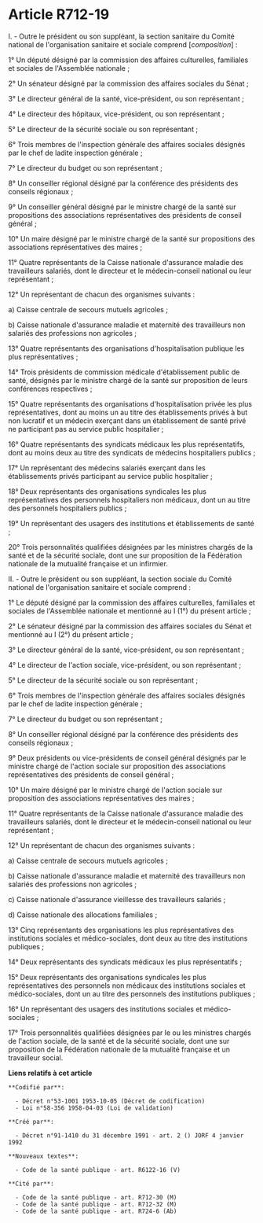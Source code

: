 # Article R712-19

I. - Outre le président ou son suppléant, la section sanitaire du Comité national de l'organisation sanitaire et sociale
comprend [*composition*] :

1° Un député désigné par la commission des affaires culturelles, familiales et sociales de l'Assemblée nationale ;

2° Un sénateur désigné par la commission des affaires sociales du Sénat ;

3° Le directeur général de la santé, vice-président, ou son représentant ;

4° Le directeur des hôpitaux, vice-président, ou son représentant ;

5° Le directeur de la sécurité sociale ou son représentant ;

6° Trois membres de l'inspection générale des affaires sociales désignés par le chef de ladite inspection générale ;

7° Le directeur du budget ou son représentant ;

8° Un conseiller régional désigné par la conférence des présidents des conseils régionaux ;

9° Un conseiller général désigné par le ministre chargé de la santé sur propositions des associations représentatives des
présidents de conseil général ;

10° Un maire désigné par le ministre chargé de la santé sur propositions des associations représentatives des maires ;

11° Quatre représentants de la Caisse nationale d'assurance maladie des travailleurs salariés, dont le directeur et le
médecin-conseil national ou leur représentant ;

12° Un représentant de chacun des organismes suivants :

a) Caisse centrale de secours mutuels agricoles ;

b) Caisse nationale d'assurance maladie et maternité des travailleurs non salariés des professions non agricoles ;

13° Quatre représentants des organisations d'hospitalisation publique les plus représentatives ;

14° Trois présidents de commission médicale d'établissement public de santé, désignés par le ministre chargé de la santé sur
proposition de leurs conférences respectives ;

15° Quatre représentants des organisations d'hospitalisation privée les plus représentatives, dont au moins un au titre des
établissements privés à but non lucratif et un médecin exerçant dans un établissement de santé privé ne participant pas au
service public hospitalier ;

16° Quatre représentants des syndicats médicaux les plus représentatifs, dont au moins deux au titre des syndicats de
médecins hospitaliers publics ;

17° Un représentant des médecins salariés exerçant dans les établissements privés participant au service public hospitalier ;

18° Deux représentants des organisations syndicales les plus représentatives des personnels hospitaliers non médicaux, dont
un au titre des personnels hospitaliers publics ;

19° Un représentant des usagers des institutions et établissements de santé ;

20° Trois personnalités qualifiées désignées par les ministres chargés de la santé et de la sécurité sociale, dont une sur
proposition de la Fédération nationale de la mutualité française et un infirmier.

II. - Outre le président ou son suppléant, la section sociale du Comité national de l'organisation sanitaire et sociale
comprend :

1° Le député désigné par la commission des affaires culturelles, familiales et sociales de l'Assemblée nationale et mentionné
au I (1°) du présent article ;

2° Le sénateur désigné par la commission des affaires sociales du Sénat et mentionné au I (2°) du présent article ;

3° Le directeur général de la santé, vice-président, ou son représentant ;

4° Le directeur de l'action sociale, vice-président, ou son représentant  ;

5° Le directeur de la sécurité sociale ou son représentant ;

6° Trois membres de l'inspection générale des affaires sociales désignés par le chef de ladite inspection générale ;

7° Le directeur du budget ou son représentant ;

8° Un conseiller régional désigné par la conférence des présidents des conseils régionaux ;

9° Deux présidents ou vice-présidents de conseil général désignés par le ministre chargé de l'action sociale sur proposition
des associations représentatives des présidents de conseil général ;

10° Un maire désigné par le ministre chargé de l'action sociale sur proposition des associations représentatives des maires ;

11° Quatre représentants de la Caisse nationale d'assurance maladie des travailleurs salariés, dont le directeur et le
médecin-conseil national ou leur représentant ;

12° Un représentant de chacun des organismes suivants :

a) Caisse centrale de secours mutuels agricoles ;

b) Caisse nationale d'assurance maladie et maternité des travailleurs non salariés des professions non agricoles ;

c) Caisse nationale d'assurance vieillesse des travailleurs salariés ;

d) Caisse nationale des allocations familiales ;

13° Cinq représentants des organisations les plus représentatives des institutions sociales et médico-sociales, dont deux au
titre des institutions publiques ;

14° Deux représentants des syndicats médicaux les plus représentatifs ;

15° Deux représentants des organisations syndicales les plus représentatives des personnels non médicaux des institutions
sociales et médico-sociales, dont un au titre des personnels des institutions publiques ;

16° Un représentant des usagers des institutions sociales et médico-sociales ;

17° Trois personnalités qualifiées désignées par le ou les ministres chargés de l'action sociale, de la santé et de la
sécurité sociale, dont une sur proposition de la Fédération nationale de la mutualité française et un travailleur social.

**Liens relatifs à cet article**

	**Codifié par**:

	  - Décret n°53-1001 1953-10-05 (Décret de codification)
	  - Loi n°58-356 1958-04-03 (Loi de validation)

	**Créé par**:

	  - Décret n°91-1410 du 31 décembre 1991 - art. 2 () JORF 4 janvier 1992

	**Nouveaux textes**:

	  - Code de la santé publique - art. R6122-16 (V)

	**Cité par**:

	  - Code de la santé publique - art. R712-30 (M)
	  - Code de la santé publique - art. R712-32 (M)
	  - Code de la santé publique - art. R724-6 (Ab)
